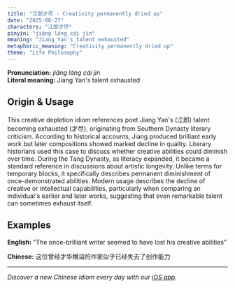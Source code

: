 ```yaml
---
title: "江郎才尽 - Creativity permanently dried up"
date: "2025-08-27"
characters: "江郎才尽"
pinyin: "jiāng láng cái jìn"
meaning: "Jiang Yan's talent exhausted"
metaphoric_meaning: "Creativity permanently dried up"
theme: "Life Philosophy"
---
```


**Pronunciation:** *jiāng láng cái jìn*  
**Literal meaning:** Jiang Yan's talent exhausted

## Origin & Usage

This creative depletion idiom references poet Jiang Yan's (江郎) talent becoming exhausted (才尽), originating from Southern Dynasty literary criticism. According to historical accounts, Jiang produced brilliant early work but later compositions showed marked decline in quality. Literary historians used this case to discuss whether creative abilities could diminish over time. During the Tang Dynasty, as literacy expanded, it became a standard reference in discussions about artistic longevity. Unlike terms for temporary blocks, it specifically describes permanent diminishment of once-demonstrated abilities. Modern usage describes the decline of creative or intellectual capabilities, particularly when comparing an individual's earlier and later works, suggesting that even remarkable talent can sometimes exhaust itself.

## Examples

**English:** "The once-brilliant writer seemed to have lost his creative abilities"

**Chinese:** 这位曾经才华横溢的作家似乎已经失去了创作能力

---

*Discover a new Chinese idiom every day with our [iOS app](https://apps.apple.com/us/app/daily-chinese-idioms/id6740611324).*
